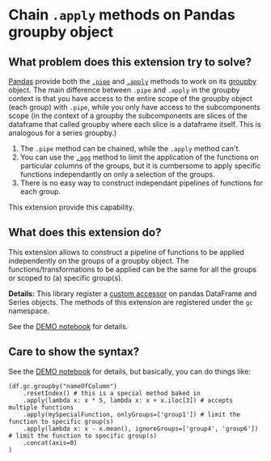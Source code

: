 # Chain `.apply` methods on Pandas groupby object

## What problem does this extension try to solve?
[Pandas](https://pandas.pydata.org) provide both the [`.pipe`](https://pandas.pydata.org/pandas-docs/stable/reference/api/pandas.core.groupby.GroupBy.pipe.html) and [`.apply`](https://pandas.pydata.org/pandas-docs/stable/reference/api/pandas.core.groupby.GroupBy.apply.html) methods to work on its [groupby](https://pandas.pydata.org/pandas-docs/stable/reference/api/pandas.DataFrame.groupby.html) object.
The main difference between `.pipe` and `.apply` in the groupby context is that you have access to the entire scope of the groupby object (each group) with `.pipe`, while you only have access to the subcomponents scope (in the context of a groupby the subcomponents are slices of the dataframe that called groupby where each slice is a dataframe itself. This is analogous for a series groupby.)
1) The `.pipe` method can be chained, while the `.apply` method can't.
2) You can use the [`.agg`](https://pandas.pydata.org/pandas-docs/version/0.22/generated/pandas.core.groupby.DataFrameGroupBy.agg.html) method to limit the application of the functions on particular columns of the groups, but it is cumbersome to apply specific functions independantly on only a selection of the groups.
3) There is no easy way to construct independant pipelines of functions for each group.

This extension provide this capability.

## What does this extension do?
This extension allows to construct a pipeline of functions to be applied independently on the groups of a groupby object. The functions/transformations to be applied can be the same for all the groups or scoped to (a) specific group(s).

**Details:**
This library register a [custom accessor](https://pandas.pydata.org/pandas-docs/stable/development/extending.html) on pandas DataFrame and Series objects.
The methods of this extension are registered under the `gc` namespace.

See the [DEMO notebook](https://github.com/gcalmettes/pandas-groupby-apply-chaining-extension/blob/master/demo.ipynb) for details. 

## Care to show the syntax?
See the [DEMO notebook](https://github.com/gcalmettes/pandas-groupby-apply-chaining-extension/blob/master/demo.ipynb) for details, but basically, you can do things like:

```
(df.gc.groupby("nameOfColumn")
    .resetIndex() # this is a special method baked in
    .apply(lambda x: x * 5, lambda x: x + x.iloc[3]) # accepts multiple functions
    .apply(mySpecialFunction, onlyGroups=['group1']) # limit the function to specific group(s)
    .apply(lambda x: x - x.mean(), ignoreGroups=['group4', 'group6']) # limit the function to specific group(s)
    .concat(axis=0)
)
```
